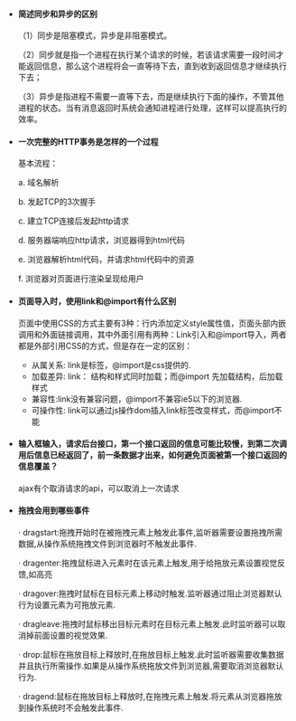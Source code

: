 * #### 简述同步和异步的区别

  （1）同步是阻塞模式，异步是非阻塞模式。

  （2）同步就是指一个进程在执行某个请求的时候，若该请求需要一段时间才能返回信息，那么这个进程将会一直等待下去，直到收到返回信息才继续执行下去；

  （3）异步是指进程不需要一直等下去，而是继续执行下面的操作，不管其他进程的状态。当有消息返回时系统会通知进程进行处理，这样可以提高执行的效率。

* #### 一次完整的HTTP事务是怎样的一个过程

  基本流程：

  a. 域名解析

  b. 发起TCP的3次握手

  c. 建立TCP连接后发起http请求

  d. 服务器端响应http请求，浏览器得到html代码

  e. 浏览器解析html代码，并请求html代码中的资源

  f. 浏览器对页面进行渲染呈现给用户

* #### 页面导入时，使用link和@import有什么区别
  页面中使用CSS的方式主要有3种：行内添加定义style属性值，页面头部内嵌调用和外面链接调用，其中外面引用有两种：Link引入和@import导入，两者都是外部引用CSS的方式，但是存在一定的区别：

  * 从属关系: link是标签，@import是css提供的.
  * 加载差异: link： 结构和样式同时加载；而@import 先加载结构，后加载样式
  * 兼容性:link没有兼容问题，@import不兼容ie5以下的浏览器.
  * 可操作性: link可以通过js操作dom插入link标签改变样式，而@import不能

* #### **输入框输入，请求后台接口，第一个接口返回的信息可能比较慢，到第二次调用后信息已经返回了，前一条数据才出来，如何避免页面被第一个接口返回的信息覆盖？**

  ajax有个取消请求的api，可以取消上一次请求

* #### 拖拽会用到哪些事件

  · dragstart:拖拽开始时在被拖拽元素上触发此事件,监听器需要设置拖拽所需数据,从操作系统拖拽文件到浏览器时不触发此事件.

  · dragenter:拖拽鼠标进入元素时在该元素上触发,用于给拖放元素设置视觉反馈,如高亮

  · dragover:拖拽时鼠标在目标元素上移动时触发.监听器通过阻止浏览器默认行为设置元素为可拖放元素.

  · dragleave:拖拽时鼠标移出目标元素时在目标元素上触发.此时监听器可以取消掉前面设置的视觉效果.

  · drop:鼠标在拖放目标上释放时,在拖放目标上触发.此时监听器需要收集数据并且执行所需操作.如果是从操作系统拖放文件到浏览器,需要取消浏览器默认行为.

  · dragend:鼠标在拖放目标上释放时,在拖拽元素上触发.将元素从浏览器拖放到操作系统时不会触发此事件.